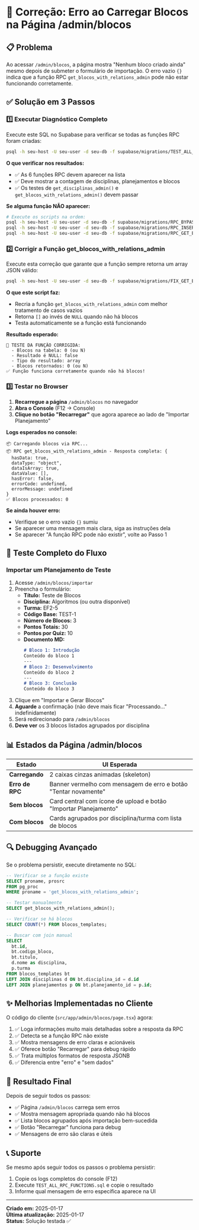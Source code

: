 # 🔧 Correção: Erro ao Carregar Blocos na Página /admin/blocos

## 📋 Problema

Ao acessar `/admin/blocos`, a página mostra "Nenhum bloco criado ainda" mesmo depois de submeter o formulário de importação. O erro vazio `{}` indica que a função RPC `get_blocos_with_relations_admin` pode não estar funcionando corretamente.

## ✅ Solução em 3 Passos

### 1️⃣ Executar Diagnóstico Completo

Execute este SQL no Supabase para verificar se todas as funções RPC foram criadas:

```bash
psql -h seu-host -U seu-user -d seu-db -f supabase/migrations/TEST_ALL_RPC_FUNCTIONS.sql
```

**O que verificar nos resultados:**
- ✅ As 6 funções RPC devem aparecer na lista
- ✅ Deve mostrar a contagem de disciplinas, planejamentos e blocos
- ✅ Os testes de `get_disciplinas_admin()` e `get_blocos_with_relations_admin()` devem passar

**Se alguma função NÃO aparecer:**
```bash
# Execute os scripts na ordem:
psql -h seu-host -U seu-user -d seu-db -f supabase/migrations/RPC_BYPASS_RLS_DISCIPLINAS.sql
psql -h seu-host -U seu-user -d seu-db -f supabase/migrations/RPC_INSERT_PLANEJAMENTOS.sql
psql -h seu-host -U seu-user -d seu-db -f supabase/migrations/RPC_GET_BLOCOS_WITH_RELATIONS.sql
```

### 2️⃣ Corrigir a Função get_blocos_with_relations_admin

Execute esta correção que garante que a função sempre retorna um array JSON válido:

```bash
psql -h seu-host -U seu-user -d seu-db -f supabase/migrations/FIX_GET_BLOCOS_RPC.sql
```

**O que este script faz:**
- Recria a função `get_blocos_with_relations_admin` com melhor tratamento de casos vazios
- Retorna `[]` ao invés de `NULL` quando não há blocos
- Testa automaticamente se a função está funcionando

**Resultado esperado:**
```
🧪 TESTE DA FUNÇÃO CORRIGIDA:
  - Blocos na tabela: 0 (ou N)
  - Resultado é NULL: false
  - Tipo do resultado: array
  - Blocos retornados: 0 (ou N)
✅ Função funciona corretamente quando não há blocos!
```

### 3️⃣ Testar no Browser

1. **Recarregue a página** `/admin/blocos` no navegador
2. **Abra o Console** (F12 → Console)
3. **Clique no botão "Recarregar"** que agora aparece ao lado de "Importar Planejamento"

**Logs esperados no console:**
```
📦 Carregando blocos via RPC...
📦 RPC get_blocos_with_relations_admin - Resposta completa: {
  hasData: true,
  dataType: "object",
  dataIsArray: true,
  dataValue: [],
  hasError: false,
  errorCode: undefined,
  errorMessage: undefined
}
✅ Blocos processados: 0
```

**Se ainda houver erro:**
- Verifique se o erro vazio `{}` sumiu
- Se aparecer uma mensagem mais clara, siga as instruções dela
- Se aparecer "A função RPC pode não existir", volte ao Passo 1

## 🧪 Teste Completo do Fluxo

### Importar um Planejamento de Teste

1. Acesse `/admin/blocos/importar`
2. Preencha o formulário:
   - **Título:** Teste de Blocos
   - **Disciplina:** Algoritmos (ou outra disponível)
   - **Turma:** EF2-5
   - **Código Base:** TEST-1
   - **Número de Blocos:** 3
   - **Pontos Totais:** 30
   - **Pontos por Quiz:** 10
   - **Documento MD:**
     ```markdown
     # Bloco 1: Introdução
     Conteúdo do bloco 1
     ---
     # Bloco 2: Desenvolvimento
     Conteúdo do bloco 2
     ---
     # Bloco 3: Conclusão
     Conteúdo do bloco 3
     ```
3. Clique em "Importar e Gerar Blocos"
4. **Aguarde** a confirmação (não deve mais ficar "Processando..." indefinidamente)
5. Será redirecionado para `/admin/blocos`
6. **Deve ver** os 3 blocos listados agrupados por disciplina

## 📊 Estados da Página /admin/blocos

| Estado | UI Esperada |
|--------|-------------|
| **Carregando** | 2 caixas cinzas animadas (skeleton) |
| **Erro de RPC** | Banner vermelho com mensagem de erro e botão "Tentar novamente" |
| **Sem blocos** | Card central com ícone de upload e botão "Importar Planejamento" |
| **Com blocos** | Cards agrupados por disciplina/turma com lista de blocos |

## 🔍 Debugging Avançado

Se o problema persistir, execute diretamente no SQL:

```sql
-- Verificar se a função existe
SELECT proname, prosrc 
FROM pg_proc 
WHERE proname = 'get_blocos_with_relations_admin';

-- Testar manualmente
SELECT get_blocos_with_relations_admin();

-- Verificar se há blocos
SELECT COUNT(*) FROM blocos_templates;

-- Buscar com join manual
SELECT 
  bt.id,
  bt.codigo_bloco,
  bt.titulo,
  d.nome as disciplina,
  p.turma
FROM blocos_templates bt
LEFT JOIN disciplinas d ON bt.disciplina_id = d.id
LEFT JOIN planejamentos p ON bt.planejamento_id = p.id;
```

## ✨ Melhorias Implementadas no Cliente

O código do cliente (`src/app/admin/blocos/page.tsx`) agora:

1. ✅ Loga informações muito mais detalhadas sobre a resposta da RPC
2. ✅ Detecta se a função RPC não existe
3. ✅ Mostra mensagens de erro claras e acionáveis
4. ✅ Oferece botão "Recarregar" para debug rápido
5. ✅ Trata múltiplos formatos de resposta JSONB
6. ✅ Diferencia entre "erro" e "sem dados"

## 🎯 Resultado Final

Depois de seguir todos os passos:

- ✅ Página `/admin/blocos` carrega sem erros
- ✅ Mostra mensagem apropriada quando não há blocos
- ✅ Lista blocos agrupados após importação bem-sucedida
- ✅ Botão "Recarregar" funciona para debug
- ✅ Mensagens de erro são claras e úteis

## 📞 Suporte

Se mesmo após seguir todos os passos o problema persistir:

1. Copie os logs completos do console (F12)
2. Execute `TEST_ALL_RPC_FUNCTIONS.sql` e copie o resultado
3. Informe qual mensagem de erro específica aparece na UI

---

**Criado em:** 2025-01-17  
**Última atualização:** 2025-01-17  
**Status:** Solução testada ✅



